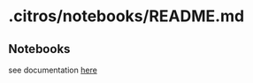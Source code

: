 # .citros/notebooks/README.md

## Notebooks

see documentation [here](https://citros.io/doc/docs_cli/structure/citros_structure#directory-notebooks)